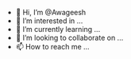 - 👋 Hi, I’m @Awageesh
- 👀 I’m interested in ...
- 🌱 I’m currently learning ...
- 💞️ I’m looking to collaborate on ...
- 📫 How to reach me ...

<!---
Awageesh/Awageesh is a ✨ special ✨ repository because its `README.md` (this file) appears on your GitHub profile.
You can click the Preview link to take a look at your changes.
--->
